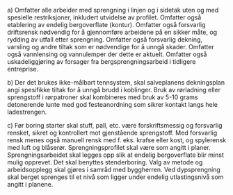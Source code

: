 a) Omfatter alle arbeider med sprengning i linjen og i sidetak uten og med spesielle restriksjoner, inkludert utvidelse av profilet. Omfatter også etablering av endelig bergoverflate (kontur). Omfatter også forsvarlig driftsrensk nødvendig for å gjennomføre arbeidene på en sikker måte, og rydding av utfall etter sprengning. Omfatter også forsvarlig dekning, varsling og andre tiltak som er nødvendige for å unngå skader. Omfatter også vannlensing og vannulemper der dette er aktuelt.
Omfatter også uskadeliggjøring av forsager fra bergsprengningsarbeid i tidligere entreprise.

b) Der det brukes ikke-målbart tennsystem, skal salveplanens dekningsplan angi spesifikke tiltak for å unngå brudd i koblinger.
Bruk av rørladning eller sprengstoff i rørpatroner skal kombineres med bruk av 5-10 grams detonerende lunte med god festeanordning som sikrer kontakt langs hele ladestrengen.

c) Før boring starter skal stuff, pall, etc. være forskriftsmessig og forsvarlig rensket, sikret og kontrollert mot gjenstående sprengstoff. Med forsvarlig rensk menes også manuell rensk med f. eks. krafse eller kost, og spylerensk med luft og blåserør.
Sprengningsprofilet skal være som angitt i planer. Sprengningsarbeidet skal legges opp slik at endelig bergoverflate blir minst mulig opprevet. Det skal benyttes stenderboring.
Valg av metode og arbeidsopplegg skal gjøres i samråd med byggherren.
Ved dypsprengning skal berget sprenges til et nivå som ligger under endelig utlastingsnivå som angitt i planene.

